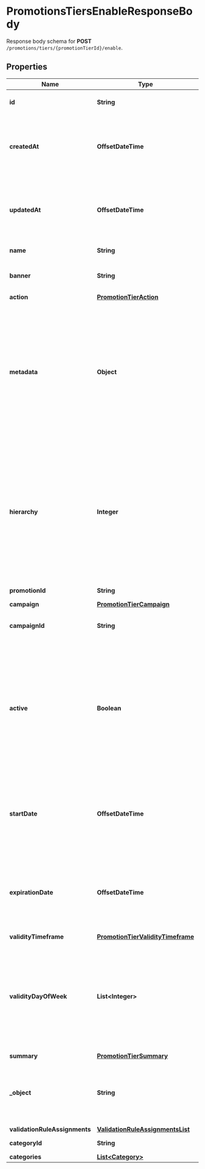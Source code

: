 

# PromotionsTiersEnableResponseBody

Response body schema for **POST** `/promotions/tiers/{promotionTierId}/enable`.

## Properties

| Name | Type | Description | Notes |
|------------ | ------------- | ------------- | -------------|
|**id** | **String** | Unique promotion tier ID. |  [optional] |
|**createdAt** | **OffsetDateTime** | Timestamp representing the date and time when the promotion tier was created in ISO 8601 format. |  [optional] |
|**updatedAt** | **OffsetDateTime** | Timestamp representing the date and time when the promotion tier was updated in ISO 8601 format. |  [optional] |
|**name** | **String** | Name of the promotion tier. |  [optional] |
|**banner** | **String** | Text to be displayed to your customers on your website. |  [optional] |
|**action** | [**PromotionTierAction**](PromotionTierAction.md) |  |  [optional] |
|**metadata** | **Object** | The metadata object stores all custom attributes assigned to the promotion tier. A set of key/value pairs that you can attach to a promotion tier object. It can be useful for storing additional information about the promotion tier in a structured format. |  [optional] |
|**hierarchy** | **Integer** | The promotions hierarchy defines the order in which the discounts from different tiers will be applied to a customer&#39;s order. If a customer qualifies for discounts from more than one tier, discounts will be applied in the order defined in the hierarchy. |  [optional] |
|**promotionId** | **String** | Promotion unique ID. |  [optional] |
|**campaign** | [**PromotionTierCampaign**](PromotionTierCampaign.md) |  |  [optional] |
|**campaignId** | **String** | Promotion tier&#39;s parent campaign&#39;s unique ID. |  [optional] |
|**active** | **Boolean** | A flag to toggle the promotion tier on or off. You can disable a promotion tier even though it&#39;s within the active period defined by the &#x60;start_date&#x60; and &#x60;expiration_date&#x60;.    - &#x60;true&#x60; indicates an *active* promotion tier - &#x60;false&#x60; indicates an *inactive* promotion tier |  [optional] |
|**startDate** | **OffsetDateTime** | Activation timestamp defines when the promotion tier starts to be active in ISO 8601 format. Promotion tier is *inactive before* this date.  |  [optional] |
|**expirationDate** | **OffsetDateTime** | Activation timestamp defines when the promotion tier expires in ISO 8601 format. Promotion tier is *inactive after* this date.  |  [optional] |
|**validityTimeframe** | [**PromotionTierValidityTimeframe**](PromotionTierValidityTimeframe.md) |  |  [optional] |
|**validityDayOfWeek** | **List&lt;Integer&gt;** | Integer array corresponding to the particular days of the week in which the promotion tier is valid.  - &#x60;0&#x60;  Sunday   - &#x60;1&#x60;  Monday   - &#x60;2&#x60;  Tuesday   - &#x60;3&#x60;  Wednesday   - &#x60;4&#x60;  Thursday   - &#x60;5&#x60;  Friday   - &#x60;6&#x60;  Saturday   |  [optional] |
|**summary** | [**PromotionTierSummary**](PromotionTierSummary.md) |  |  [optional] |
|**_object** | **String** | The type of object represented by JSON. This object stores information about the promotion tier. |  [optional] |
|**validationRuleAssignments** | [**ValidationRuleAssignmentsList**](ValidationRuleAssignmentsList.md) |  |  [optional] |
|**categoryId** | **String** | Promotion tier category ID. |  [optional] |
|**categories** | [**List&lt;Category&gt;**](Category.md) |  |  [optional] |



